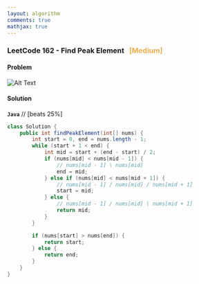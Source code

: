 ```yaml
---
layout: algorithm
comments: true
mathjax: true
---
```


### LeetCode 162 - Find Peak Element &nbsp; <span style="color:#F0AD4E;">[Medium]</span>

#### Problem

![Alt Text]({{site.baseurl}}/algorithms/leetcode/images/leetcode162.png)


#### Solution

**`Java`**
// [beats 25%]
```java
class Solution {
    public int findPeakElement(int[] nums) {
        int start = 0, end = nums.length - 1;
        while (start + 1 < end) {
            int mid = start + (end - start) / 2;
            if (nums[mid] < nums[mid - 1]) {
                // nums[mid - 1] \ nums[mid]
                end = mid;
            } else if (nums[mid] < nums[mid + 1]) {
                // nums[mid - 1] / nums[mid] / nums[mid + 1]
                start = mid;
            } else {
                // nums[mid - 1] / nums[mid] \ nums[mid + 1]
                return mid;
            }
        }

        if (nums[start] > nums[end]) {
            return start;
        } else {
            return end;
        }
    }
}
```

<br><br>
